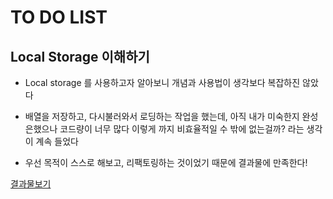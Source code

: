 # TO DO LIST

## Local Storage 이해하기

- Local storage 를 사용하고자 알아보니 개념과 사용법이 생각보다 복잡하진 않았다

- 배열을 저장하고, 다시불러와서 로딩하는 작업을 했는데, 아직 내가 미숙한지 완성은했으나 코드량이 너무 많다 이렇게 까지 비효율적일 수 밖에 없는걸까? 라는 생각이 계속 들었다

- 우선 목적이 스스로 해보고, 리팩토링하는 것이었기 때문에 결과물에 만족한다!

[결과물보기](https://livemehere.github.io/vanillaJS-deep-study/todolist/index.html)
